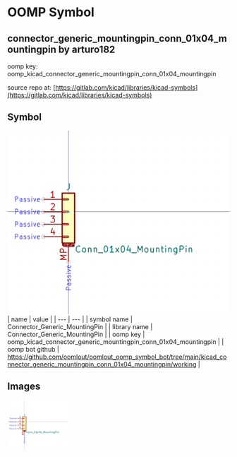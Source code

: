 # OOMP Symbol  
## connector_generic_mountingpin_conn_01x04_mountingpin  by arturo182  
  
oomp key: oomp_kicad_connector_generic_mountingpin_conn_01x04_mountingpin  
  
source repo at: [https://gitlab.com/kicad/libraries/kicad-symbols](https://gitlab.com/kicad/libraries/kicad-symbols)  
## Symbol  
  
[![working.png](working_600.png)](working.png)  
| name | value | 
| --- | --- | 
| symbol name | Connector_Generic_MountingPin | 
| library name | Connector_Generic_MountingPin | 
| oomp key | oomp_kicad_connector_generic_mountingpin_conn_01x04_mountingpin | 
| oomp bot github | https://github.com/oomlout/oomlout_oomp_symbol_bot/tree/main/kicad_connector_generic_mountingpin_conn_01x04_mountingpin/working | 
## Images  
  
[![working.png](working_140.png)](working.png)  

